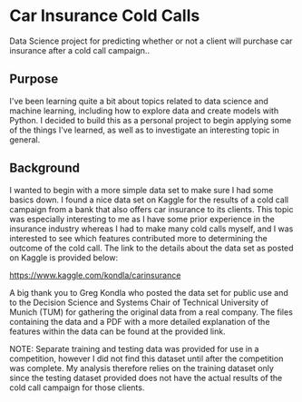# Car Insurance Cold Calls
Data Science project for predicting whether or not a client will purchase car insurance after a cold call campaign..

## Purpose
I've been learning quite a bit about topics related to data science and machine learning, including how to explore data and create models with Python. I decided to build this as a personal project to begin applying some of the things I've learned, as well as to investigate an interesting topic in general.

## Background
I wanted to begin with a more simple data set to make sure I had some basics down. I found a nice data set on Kaggle for the results of a cold call campaign from a bank that also offers car insurance to its clients. This topic was especially interesting to me as I have some prior experience in the insurance industry whereas I had to make many cold calls myself, and I was interested to see which features contributed more to determining the outcome of the cold call. The link to the details about the data set as posted on Kaggle is provided below:

https://www.kaggle.com/kondla/carinsurance

A big thank you to Greg Kondla who posted the data set for public use and to the Decision Science and Systems Chair of Technical University of Munich (TUM) for gathering the original data from a real company. The files containing the data and a PDF with a more detailed explanation of the features within the data can be found at the provided link.


NOTE: Separate training and testing data was provided for use in a competition, however I did not find this dataset until after the competition was complete. My analysis therefore relies on the training dataset only since the testing dataset provided does not have the actual results of the cold call campaign for those clients.
